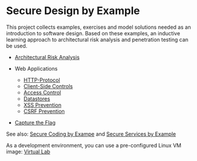 # Secure Design by Example

This project collects examples, exercises and model solutions needed as an introduction to software design.
Based on these examples, an inductive learning approach to architectural risk analysis and penetration testing can be used.

* [Architectural Risk Analysis](https://github.com/teiniker/teiniker-lectures-securedesign/tree/master/risk-analysis)
  
* Web Applications
  * [HTTP-Protocol](https://github.com/teiniker/teiniker-lectures-securedesign/tree/master/web-applications/http-protocol)
  * [Client-Side Controls](https://github.com/teiniker/teiniker-lectures-securedesign/tree/master/web-applications/client-side-controls)
  * [Access Control](https://github.com/teiniker/teiniker-lectures-securedesign/tree/master/web-applications/access-control)
  * [Datastores](https://github.com/teiniker/teiniker-lectures-securedesign/tree/master/web-applications/datastores)
  * [XSS Prevention](https://github.com/teiniker/teiniker-lectures-securedesign/tree/master/web-applications/xss-prevention)
  * [CSRF Prevention](https://github.com/teiniker/teiniker-lectures-securedesign/tree/master/web-applications/csrf-prevention)
  
* [Capture the Flag](https://github.com/teiniker/teiniker-lectures-securedesign/tree/master/exercises)

See also: 
[Secure Coding by Exampe](https://github.com/teiniker/teiniker-lectures-securecoding) and 
[Secure Services by Example](https://github.com/teiniker/teiniker-lectures-secureservices) 

As a development environment, you can use a pre-configured Linux VM image:
[Virtual Lab](https://drive.google.com/drive/folders/1AzsF4Mvh1HJ8k6OW5W5hQ5CF0HdqA51l)

